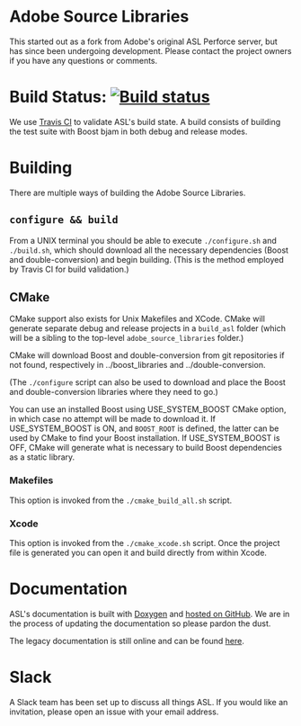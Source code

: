 # Adobe Source Libraries

This started out as a fork from Adobe's original ASL Perforce server, but has since been undergoing development. Please contact the project owners if you have any questions or comments.

# Build Status: [![Build status](https://travis-ci.org/stlab/adobe_source_libraries.png?branch=master)](https://travis-ci.org/stlab/adobe_source_libraries)

We use [Travis CI](https://travis-ci.org/stlab/adobe_source_libraries) to validate ASL's build state. A build consists of building the test suite with Boost bjam in both debug and release modes.

# Building
There are multiple ways of building the Adobe Source Libraries.

## `configure && build`
From a UNIX terminal you should be able to execute `./configure.sh` and `./build.sh`, which should download all the necessary dependencies (Boost and double-conversion) and begin building. (This is the method employed by Travis CI for build validation.)

## CMake

CMake support also exists for Unix Makefiles and XCode. CMake will generate separate debug and release projects in a `build_asl` folder (which will be a sibling to the top-level `adobe_source_libraries` folder.)

CMake will download Boost and double-conversion from git repositories if not found, respectively in ../boost_libraries and ../double-conversion.

(The `./configure` script can also be used to download and place the Boost and double-conversion libraries where they need to go.)

You can use an installed Boost using USE_SYSTEM_BOOST CMake option, in which case no attempt will be made to download it.
If USE_SYSTEM_BOOST is ON, and `BOOST_ROOT` is defined, the latter can be used by CMake to find your Boost installation.
If USE_SYSTEM_BOOST is OFF, CMake will generate what is necessary to build Boost dependencies as a static library.

### Makefiles

This option is invoked from the `./cmake_build_all.sh` script.

### Xcode

This option is invoked from the `./cmake_xcode.sh` script. Once the project file is generated you can open it and build directly from within Xcode.

Documentation
=====
ASL's documentation is built with [Doxygen](http://www.doxygen.org) and [hosted on GitHub](http://stlab.github.io/adobe_source_libraries/). We are in the process of updating the documentation so please pardon the dust.

The legacy documentation is still online and can be found [here](http://stlab.adobe.com/).

Slack
=====
A Slack team has been set up to discuss all things ASL. If you would like an invitation, please open an issue with your email address.
